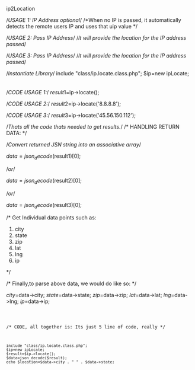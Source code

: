 ip2Location

/*USAGE 1: IP Address optional*/
/*When no IP is passed, it automatically detects the remote users IP and uses that uip value */

/*USAGE 2: Pass IP Address*/
/*It will provide the location for the IP address passed*/

/*USAGE 3: Pass IP Address*/
/*It will provide the location for the IP address passed*/

/*Instantiate Library*/
  include "class/ip.locate.class.php";
	$ip=new ipLocate;
<br><br><br>
/*CODE USAGE 1:*/
	$result1=$ip->locate();

/*CODE USAGE 2:*/
  $result2=$ip->locate('8.8.8.8');

/*CODE USAGE 3:*/
  $result3=$ip->locate('45.56.150.112');

/*Thats all the code thats needed to get results.*/
/* HANDLING RETURN DATA: */

/*Convert returned JSN string into an associative array*/

$data=json_decode($result1)[0];

/*or*/

$data=json_decode($result2)[0];

/*or*/

$data=json_decode($result3)[0];

/* Get Individual data points such as:
1. city
2. state
3. zip
4. lat
5. lng
6. ip

*/

/*
Finally,to parse above data, we would do like so:
*/

$city=$data->city;
$state=$data->state;
$zip=$data->zip;
$lat=$data->lat;
$lng=$data->lng;
$ip=$data->ip;

<code><pre>

/*
  	CODE, all together is:
	Its just 5 line of code, really
*/

  	include "class/ip.locate.class.php";
	$ip=new ipLocate;
	$result=$ip->locate();
  	$data=json_decode($result);
  	echo $location=$data->city . " " . $data->state;
 
 </pre></code>
